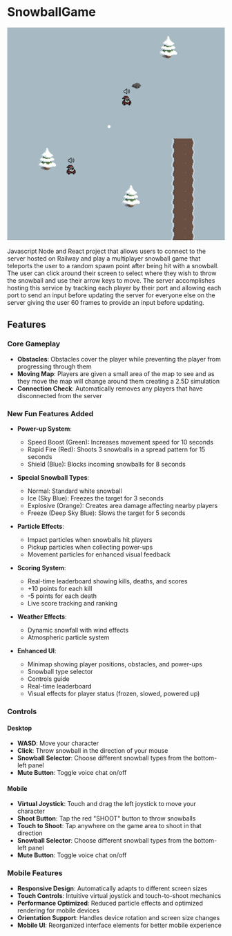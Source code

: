 ﻿# SnowballGame
 ![Alt text](SnowballGame.png)

Javascript Node and React project that allows users to connect to the server hosted on Railway and play a multiplayer snowball game that teleports the user to a random spawn point after being hit with a snowball. The user can click around their screen to select where they wish to throw the snowball and use their arrow keys to move.
The server accomplishes hosting this service by tracking each player by their port and allowing each port to send an input before updating the server for everyone else on the server giving the user 60 frames to provide an input before updating.



## Features

### Core Gameplay
- **Obstacles**: Obstacles cover the player while preventing the player from progressing through them
- **Moving Map**: Players are given a small area of the map to see and as they move the map will change around them creating a 2.5D simulation
- **Connection Check**: Automatically removes any players that have disconnected from the server

### New Fun Features Added
- **Power-up System**: 
  - Speed Boost (Green): Increases movement speed for 10 seconds
  - Rapid Fire (Red): Shoots 3 snowballs in a spread pattern for 15 seconds
  - Shield (Blue): Blocks incoming snowballs for 8 seconds

- **Special Snowball Types**:
  - Normal: Standard white snowball
  - Ice (Sky Blue): Freezes the target for 3 seconds
  - Explosive (Orange): Creates area damage affecting nearby players
  - Freeze (Deep Sky Blue): Slows the target for 5 seconds

- **Particle Effects**: 
  - Impact particles when snowballs hit players
  - Pickup particles when collecting power-ups
  - Movement particles for enhanced visual feedback

- **Scoring System**:
  - Real-time leaderboard showing kills, deaths, and scores
  - +10 points for each kill
  - -5 points for each death
  - Live score tracking and ranking

- **Weather Effects**:
  - Dynamic snowfall with wind effects
  - Atmospheric particle system

- **Enhanced UI**:
  - Minimap showing player positions, obstacles, and power-ups
  - Snowball type selector
  - Controls guide
  - Real-time leaderboard
  - Visual effects for player status (frozen, slowed, powered up)

### Controls

#### Desktop
- **WASD**: Move your character
- **Click**: Throw snowball in the direction of your mouse
- **Snowball Selector**: Choose different snowball types from the bottom-left panel
- **Mute Button**: Toggle voice chat on/off

#### Mobile
- **Virtual Joystick**: Touch and drag the left joystick to move your character
- **Shoot Button**: Tap the red "SHOOT" button to throw snowballs
- **Touch to Shoot**: Tap anywhere on the game area to shoot in that direction
- **Snowball Selector**: Choose different snowball types from the bottom-left panel
- **Mute Button**: Toggle voice chat on/off

### Mobile Features
- **Responsive Design**: Automatically adapts to different screen sizes
- **Touch Controls**: Intuitive virtual joystick and touch-to-shoot mechanics
- **Performance Optimized**: Reduced particle effects and optimized rendering for mobile devices
- **Orientation Support**: Handles device rotation and screen size changes
- **Mobile UI**: Reorganized interface elements for better mobile experience
